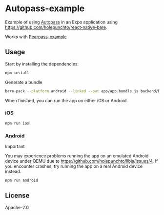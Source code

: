 
# Autopass-example  
  
Example of using [Autopass](https://github.com/holepunchto/autopass) in an Expo application using <https://github.com/holepunchto/react-native-bare>.  
  
Works with [Pearpass-example](https://github.com/holepunchto/pearpass-example/)  
  
  
## Usage  
  
Start by installing the dependencies:  
  
```sh  
npm install
```  
  
Generate a bundle  
  
```sh  
bare-pack --platform android --linked --out app/app.bundle.js backend/backend.js
```  
  
When finished, you can run the app on either iOS or Android.  
  
### iOS  
  
```sh  
npm run ios
```  
  
### Android  
  
> [!IMPORTANT]  
> You may experience problems running the app on an emulated Android device under QEMU due to https://github.com/holepunchto/libjs/issues/4. If you encounter crashes, try running the app on a real Android device instead.  
  
  
```sh  
npm run android
```  
  
## License  
  
Apache-2.0
